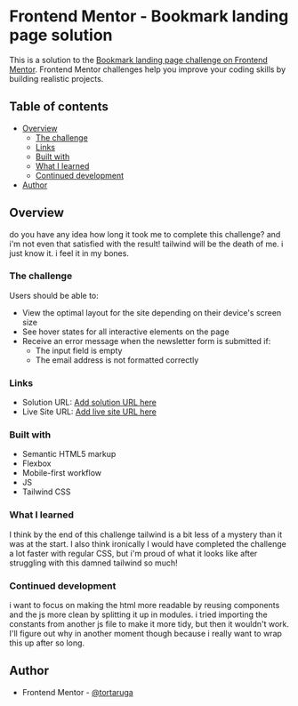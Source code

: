 # Frontend Mentor - Bookmark landing page solution

This is a solution to the [Bookmark landing page challenge on Frontend Mentor](https://www.frontendmentor.io/challenges/bookmark-landing-page-5d0b588a9edda32581d29158). Frontend Mentor challenges help you improve your coding skills by building realistic projects. 

## Table of contents

- [Overview](#overview)
  - [The challenge](#the-challenge)
  - [Links](#links)
  - [Built with](#built-with)
  - [What I learned](#what-i-learned)
  - [Continued development](#continued-development)
- [Author](#author)

## Overview

do you have any idea how long it took me to complete this challenge? and i'm not even that satisfied with the result! tailwind will be the death of me. i just know it. i feel it in my bones. 

### The challenge

Users should be able to:

- View the optimal layout for the site depending on their device's screen size
- See hover states for all interactive elements on the page
- Receive an error message when the newsletter form is submitted if:
  - The input field is empty
  - The email address is not formatted correctly


### Links

- Solution URL: [Add solution URL here](https://your-solution-url.com)
- Live Site URL: [Add live site URL here](https://your-live-site-url.com)

### Built with

- Semantic HTML5 markup
- Flexbox
- Mobile-first workflow
- JS
- Tailwind CSS


### What I learned

I think by the end of this challenge tailwind is a bit less of a mystery than it was at the start. I also think ironically I would have completed the challenge a lot faster with regular CSS, but i'm proud of what it looks like after struggling with this damned tailwind so much!   

### Continued development

i want to focus on making the html more readable by reusing components and the js more clean by splitting it up in modules. i tried importing the constants from another js file to make it more tidy, but then it wouldn't work. I'll figure out why in another moment though because i really want to wrap this up after so long.

## Author

- Frontend Mentor - [@tortaruga](https://www.frontendmentor.io/profile/tortaruga)

